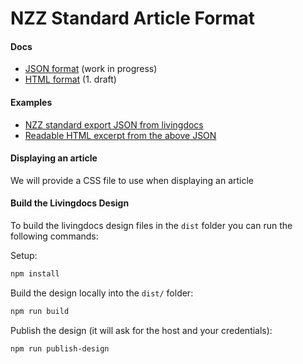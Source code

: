 # NZZ Standard Article Format


#### Docs

- [JSON format](docs/json-format.md) (work in progress)
- [HTML format](docs/html-format.md) (1. draft)


#### Examples

- [NZZ standard export JSON from livingdocs](examples/article_result.json)
- [Readable HTML excerpt from the above JSON](examples/article.html)


#### Displaying an article

We will provide a CSS file to use when displaying an article


#### Build the Livingdocs Design

To build the livingdocs design files in the `dist` folder you can
run the following commands:

Setup:

```bash
npm install
```

Build the design locally into the `dist/` folder:
```bash
npm run build
```

Publish the design (it will ask for the host and your credentials):
```bash
npm run publish-design
```